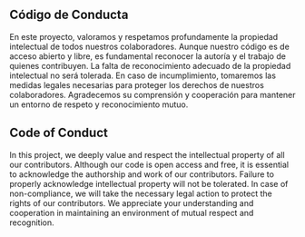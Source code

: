 ## Código de Conducta

En este proyecto, valoramos y respetamos profundamente la propiedad intelectual de todos nuestros colaboradores. Aunque nuestro código es de acceso abierto y libre, es fundamental reconocer la autoría y el trabajo de quienes contribuyen. La falta de reconocimiento adecuado de la propiedad intelectual no será tolerada. En caso de incumplimiento, tomaremos las medidas legales necesarias para proteger los derechos de nuestros colaboradores. Agradecemos su comprensión y cooperación para mantener un entorno de respeto y reconocimiento mutuo.

## Code of Conduct

In this project, we deeply value and respect the intellectual property of all our contributors. Although our code is open access and free, it is essential to acknowledge the authorship and work of our contributors. Failure to properly acknowledge intellectual property will not be tolerated. In case of non-compliance, we will take the necessary legal action to protect the rights of our contributors. We appreciate your understanding and cooperation in maintaining an environment of mutual respect and recognition.